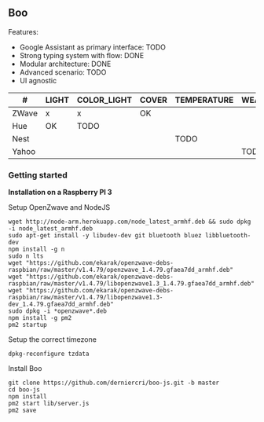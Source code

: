 ## Boo

Features:

  - Google Assistant as primary interface: TODO
  - Strong typing system with flow: DONE
  - Modular architecture: DONE
  - Advanced scenario: TODO
  - UI agnostic

| #         | LIGHT   | COLOR_LIGHT | COVER     | TEMPERATURE | WEATHER  |
| --------- | ------- | ----------- | --------- | ----------- | -------- |
| ZWave     | x       | x           | OK        |             |          |
| Hue       | OK      | TODO        |           |             |          |
| Nest      |         |             |           | TODO        |          |
| Yahoo     |         |             |           |             | TODO     |


### Getting started

__Installation on a Raspberry PI 3__

Setup OpenZwave and NodeJS
```
wget http://node-arm.herokuapp.com/node_latest_armhf.deb && sudo dpkg -i node_latest_armhf.deb
sudo apt-get install -y libudev-dev git bluetooth bluez libbluetooth-dev
npm install -g n
sudo n lts
wget "https://github.com/ekarak/openzwave-debs-raspbian/raw/master/v1.4.79/openzwave_1.4.79.gfaea7dd_armhf.deb"
wget "https://github.com/ekarak/openzwave-debs-raspbian/raw/master/v1.4.79/libopenzwave1.3_1.4.79.gfaea7dd_armhf.deb"
wget "https://github.com/ekarak/openzwave-debs-raspbian/raw/master/v1.4.79/libopenzwave1.3-dev_1.4.79.gfaea7dd_armhf.deb"
sudo dpkg -i *openzwave*.deb
npm install -g pm2
pm2 startup
```

Setup the correct timezone
```
dpkg-reconfigure tzdata
```

Install Boo
```
git clone https://github.com/derniercri/boo-js.git -b master
cd boo-js
npm install
pm2 start lib/server.js
pm2 save
```

